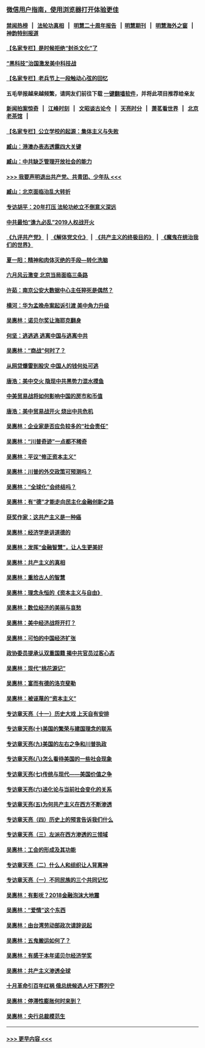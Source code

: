 ### [微信用户指南，使用浏览器打开体验更佳](https://github.com/gfw-breaker/banned-news1/blob/master/indexes/wechat-guide.md?t=0)
#### [禁闻热榜](热点新闻.md?t=0)  &nbsp;&nbsp;|&nbsp;&nbsp; [法轮功真相](https://github.com/gfw-breaker/truth/blob/master/README.md?t=0) &nbsp;&nbsp;|&nbsp;&nbsp; [明慧二十周年报告](https://github.com/gfw-breaker/mh-reports/blob/master/README.md?t=0) &nbsp;&nbsp;|&nbsp;&nbsp;[明慧期刊](https://github.com/gfw-breaker/mh-qikan) &nbsp;&nbsp;|&nbsp;&nbsp; [明慧海外之窗](https://github.com/gfw-breaker/mh-news/blob/master/README.md?t=0) &nbsp;&nbsp;|&nbsp;&nbsp; [神韵特别报道](https://github.com/gfw-breaker/mh-news/blob/master/shenyun.md?t=0)
#### [【名家专栏】是时候拒绝“封杀文化”了](../pages/nsc423/n11814093.md?t=02100644) 
#### [“黑科技”治国激发美中科技战](../pages/nsc423/n11638056.md?t=02100644) 
#### [【名家专栏】老兵节上一段触动心弦的回忆](../pages/nsc423/n11646016.md?t=02100644) 
#### 五毛举报越来越频繁，请网友们前往下载 [一键翻墙软件](https://github.com/gfw-breaker/ssr-accounts)，并将此项目推荐给亲友
#### [新闻拍案惊奇](https://github.com/gfw-breaker/banned-news1/blob/master/pages/link4.md) &nbsp;&nbsp;|&nbsp;&nbsp; [江峰时刻](https://github.com/gfw-breaker/banned-news1/blob/master/pages/link4.md) &nbsp;&nbsp;|&nbsp;&nbsp; [文昭谈古论今](https://github.com/gfw-breaker/banned-news1/blob/master/pages/link4.md) &nbsp;&nbsp;|&nbsp;&nbsp; [天亮时分](https://github.com/gfw-breaker/banned-news1/blob/master/pages/link4.md) &nbsp;&nbsp;|&nbsp;&nbsp; [萧茗看世界](https://github.com/gfw-breaker/banned-news1/blob/master/pages/link4.md) &nbsp;&nbsp;|&nbsp;&nbsp; [北京老茶馆](https://github.com/gfw-breaker/banned-news1/blob/master/pages/link4.md) &nbsp;&nbsp;|&nbsp;&nbsp; 
#### [【名家专栏】公立学校的起源：集体主义与失败](../pages/nsc423/n11601833.md?t=02100644) 
#### [臧山：港澳办表态透露四大关键](../pages/nsc423/n11421628.md?t=02100644) 
#### [臧山：中共缺乏管理开放社会的能力](../pages/nsc423/n11407457.md?t=02100644) 
#### [>>> 我要声明退出共产党、共青团、少年队 <<<](https://github.com/begood0513/goodnews/blob/master/quit/letter.md) 
#### [臧山：北京面临治乱大转折](../pages/nsc423/n11406895.md?t=02100644) 
#### [专访胡平：20年打压 法轮功屹立不倒意义深远](../pages/nsc423/n11398800.md?t=02100644) 
#### [中共最怕“逢九必乱”2019人权战开火](../pages/nsc423/n11385248.md?t=02100644) 
#### [《九评共产党》](https://github.com/begood0513/9ping.md/blob/master/README.md) &nbsp;|&nbsp; [《解体党文化》](../../../../jtdwh.md/blob/master/README.md)  &nbsp;|&nbsp; [《共产主义的终极目的》](../../../../gczydzjmd.md/blob/master/README.md) &nbsp;|&nbsp; [《魔鬼在统治我们的世界》](../../../../mgztzwmdsj.md/blob/master/README.md) 
#### [夏一阳：精神和肉体灭绝的手段—转化洗脑](../pages/nsc423/n11368250.md?t=02100644) 
#### [六月风云激变 北京当局面临三条路](../pages/nsc423/n11313668.md?t=02100644) 
#### [许茹：南京公安大数据中心主任猝死是偶然？](../pages/nsc423/n11064744.md?t=02100644) 
#### [横河：华为孟晚舟案起诉引渡 美中角力升级](../pages/nsc423/n11027230.md?t=02100644) 
#### [吴惠林：诺贝尔奖让海耶克翻身](../pages/nsc423/n10890049.md?t=02100644) 
#### [何坚：逃逃逃 逃离中国与逃离中共](../pages/nsc423/n10592891.md?t=02100644) 
#### [吴惠林：“商战”何时了？](../pages/nsc423/n10573558.md?t=02100644) 
#### [从网贷爆雷到股灾 中国人的钱何处可逃](../pages/nsc423/n10572800.md?t=02100644) 
#### [唐浩：美中交火 隐现中共黑势力混水摸鱼](../pages/nsc423/n10544040.md?t=02100644) 
#### [中美贸易战将如何影响中国的房市和币值](../pages/nsc423/n10543697.md?t=02100644) 
#### [唐浩：美中贸易战开火 烧出中共危机](../pages/nsc423/n10540126.md?t=02100644) 
#### [吴惠林：企业家是否应负较多的“社会责任”](../pages/nsc423/n10535022.md?t=02100644) 
#### [吴惠林：“川普奇迹”一点都不稀奇](../pages/nsc423/n10512808.md?t=02100644) 
#### [吴惠林：平议“修正资本主义”](../pages/nsc423/n10495724.md?t=02100644) 
#### [吴惠林：川普的外交政策可预测吗？](../pages/nsc423/n10462387.md?t=02100644) 
#### [吴惠林：“全球化”会终结吗？](../pages/nsc423/n10452838.md?t=02100644) 
#### [吴惠林：有“德”才能走向民主化金融创新之路](../pages/nsc423/n10432292.md?t=02100644) 
#### [获奖作家：这共产主义是一种癌](../pages/nsc423/n10431541.md?t=02100644) 
#### [吴惠林：经济学是讲道德的](../pages/nsc423/n10398014.md?t=02100644) 
#### [吴惠林：发挥“金融智慧”，让人生更美好](../pages/nsc423/n10375019.md?t=02100644) 
#### [吴惠林：共产主义的真相](../pages/nsc423/n10351394.md?t=02100644) 
#### [吴惠林：重拾古人的智慧](../pages/nsc423/n10337691.md?t=02100644) 
#### [吴惠林：理念永恒的《资本主义与自由》](../pages/nsc423/n10316274.md?t=02100644) 
#### [吴惠林：数位经济的美丽与哀愁](../pages/nsc423/n10292946.md?t=02100644) 
#### [吴惠林：美中经济战将开打？](../pages/nsc423/n10258825.md?t=02100644) 
#### [吴惠林：可怕的中国经济扩张](../pages/nsc423/n10219147.md?t=02100644) 
#### [政协委员提承认双重国籍 揭中共官员过客心态](../pages/nsc423/n10208809.md?t=02100644) 
#### [吴惠林：现代“桃花源记”](../pages/nsc423/n10185234.md?t=02100644) 
#### [吴惠林：富而有德的洛克斐勒](../pages/nsc423/n10142264.md?t=02100644) 
#### [吴惠林：被诬蔑的“资本主义”](../pages/nsc423/n10124816.md?t=02100644) 
#### [专访章天亮（十一）历史大戏 上天自有安排](../pages/nsc423/n10094905.md?t=02100644) 
#### [专访章天亮(十)美国的繁荣与建国理念的联系](../pages/nsc423/n10094899.md?t=02100644) 
#### [专访章天亮(九)美国的左右之争和川普执政](../pages/nsc423/n10094889.md?t=02100644) 
#### [专访章天亮(八)怎么看待美国的一些社会现象](../pages/nsc423/n10094857.md?t=02100644) 
#### [专访章天亮(七)传统与现代——美国价值之争](../pages/nsc423/n10093140.md?t=02100644) 
#### [专访章天亮(六)进化论与当前社会变化的关系](../pages/nsc423/n10092036.md?t=02100644) 
#### [专访章天亮(五)为何共产主义在西方不断渗透](../pages/nsc423/n10083620.md?t=02100644) 
#### [专访章天亮（四）历史上的预言告诉我们什么](../pages/nsc423/n10083606.md?t=02100644) 
#### [专访章天亮（三）左派在西方渗透的三领域](../pages/nsc423/n10081115.md?t=02100644) 
#### [吴惠林：工会的形成及其功能](../pages/nsc423/n10080633.md?t=02100644) 
#### [专访章天亮（二）什么人和组织让人背离神](../pages/nsc423/n10076637.md?t=02100644) 
#### [专访章天亮（一）不同民族的三个共同记忆](../pages/nsc423/n10074188.md?t=02100644) 
#### [吴惠林：有影呒？2018金融泡沫大地震](../pages/nsc423/n10040534.md?t=02100644) 
#### [吴惠林：“爱情”这个东西](../pages/nsc423/n10019423.md?t=02100644) 
#### [吴惠林：由台湾劳动部政次请辞说起](../pages/nsc423/n9979679.md?t=02100644) 
#### [吴惠林：五鬼搬运如何了？](../pages/nsc423/n9925338.md?t=02100644) 
#### [吴惠林：有感于本年诺贝尔经济学奖](../pages/nsc423/n9871883.md?t=02100644) 
#### [吴惠林：共产主义渗透全球](../pages/nsc423/n9812748.md?t=02100644) 
#### [十月革命引百年红祸 俄总统候选人吁下葬列宁](../pages/nsc423/n9810182.md?t=02100644) 
#### [吴惠林：停滞性膨胀何时来到？](../pages/nsc423/n9764136.md?t=02100644) 
#### [吴惠林：央行总裁模范生](../pages/nsc423/n9728134.md?t=02100644) 

----
#### [ >>> 更早内容 <<< ](../indexes/nsc423-earlier.md)
